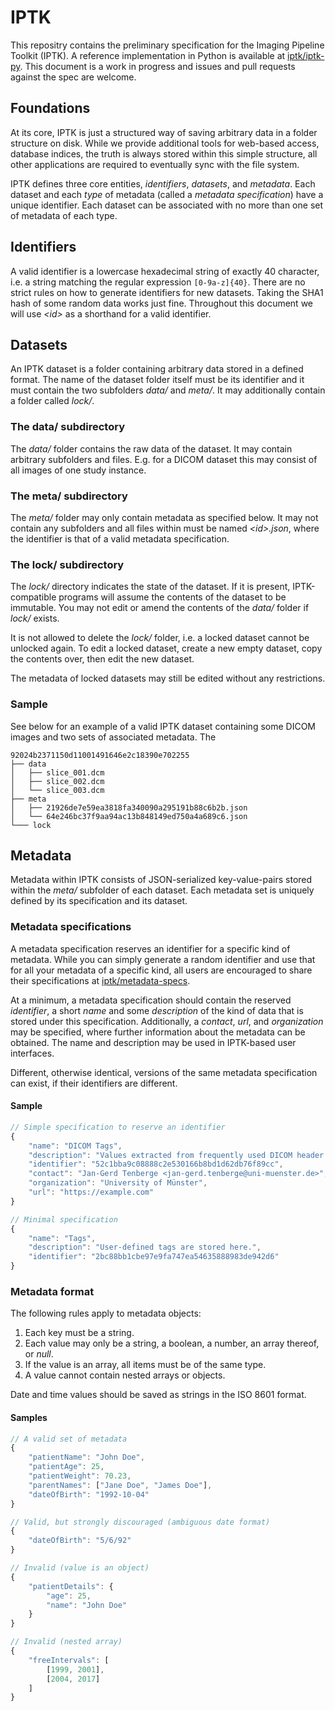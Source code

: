 # IPTK
This repositry contains the preliminary specification for the Imaging Pipeline Toolkit (IPTK). A reference implementation in Python is available at [iptk/iptk-py](https://github.com/iptk/iptk-py). This document is a work in progress and issues and pull requests against the spec are welcome.

## Foundations
At its core, IPTK is just a structured way of saving arbitrary data in a folder structure on disk. While we provide additional tools for web-based access, database indices, the truth is always stored within this simple structure, all other applications are required to eventually sync with the file system.

IPTK defines three core entities, _identifiers_, _datasets_, and _metadata_. Each dataset and each _type_ of metadata (called a _metadata specification_) have a unique identifier. Each dataset can be associated with no more than one set of metadata of each type.

## Identifiers
A valid identifier is a lowercase hexadecimal string of exactly 40 character, i.e. a string matching the regular expression `[0-9a-z]{40}`. There are no strict rules on how to generate identifiers for new datasets. Taking the SHA1 hash of some random data works just fine. Throughout this document we will use _\<id\>_ as a shorthand for a valid identifier.

## Datasets
An IPTK dataset is a folder containing arbitrary data stored in a defined format. The name of the dataset folder itself must be its identifier and it must contain the two subfolders _data/_ and _meta/_. It may additionally contain a folder called _lock/_. 

### The data/ subdirectory
The _data/_ folder contains the raw data of the dataset. It may contain arbitrary subfolders and files. E.g. for a DICOM dataset this may consist of all images of one study instance.

### The meta/ subdirectory
The _meta/_ folder may only contain metadata as specified below. It may not contain any subfolders and all files within must be named _\<id\>.json_, where the identifier is that of a valid metadata specification.

### The lock/ subdirectory
The _lock/_ directory indicates the state of the dataset. If it is present, IPTK-compatible programs will assume the contents of the dataset to be immutable. You may not edit or amend the contents of the _data/_ folder if _lock/_ exists.

It is not allowed to delete the _lock/_ folder, i.e. a locked dataset cannot be unlocked again. To edit a locked dataset, create a new empty dataset, copy the contents over, then edit the new dataset.

The metadata of locked datasets may still be edited without any restrictions.

### Sample
See below for an example of a valid IPTK dataset containing some DICOM images and two sets of associated metadata. The 

```
92024b2371150d11001491646e2c18390e702255
├── data
│   ├── slice_001.dcm
│   ├── slice_002.dcm
│   └── slice_003.dcm
├── meta
│   ├── 21926de7e59ea3818fa340090a295191b88c6b2b.json
│   └── 64e246bc37f9aa94ac13b848149ed750a4a689c6.json
└─── lock
```

## Metadata
Metadata within IPTK consists of JSON-serialized key-value-pairs stored within the _meta/_ subfolder of each dataset. Each metadata set is uniquely defined by its specification and its dataset.

### Metadata specifications
A metadata specification reserves an identifier for a specific kind of metadata. While you can simply generate a random identifier and use that for all your metadata of a specific kind, all users are encouraged to share their specifications at [iptk/metadata-specs](https://github.com/iptk/metadata-specs).

At a minimum, a metadata specification should contain the reserved _identifier_, a short _name_ and some _description_ of the kind of data that is stored under this specification. Additionally, a _contact_, _url_, and _organization_ may be specified, where further information about the metadata can be obtained. The name and description may be used in IPTK-based user interfaces.

Different, otherwise identical, versions of the same metadata specification can exist, if their identifiers are different.

#### Sample
```javascript
// Simple specification to reserve an identifier
{
	"name": "DICOM Tags",
	"description": "Values extracted from frequently used DICOM header fields.",
	"identifier": "52c1bba9c08888c2e530166b8bd1d62db76f89cc",
	"contact": "Jan-Gerd Tenberge <jan-gerd.tenberge@uni-muenster.de>",
	"organization": "University of Münster",
	"url": "https://example.com"
}

// Minimal specification
{
	"name": "Tags",
	"description": "User-defined tags are stored here.",
	"identifier": "2bc88bb1cbe97e9fa747ea54635888983de942d6"
}
```

### Metadata format
The following rules apply to metadata objects:

1. Each key must be a string.
2. Each value may only be a string, a boolean, a number, an array thereof, or _null_.
3. If the value is an array, all items must be of the same type.
4. A value cannot contain nested arrays or objects.

Date and time values should be saved as strings in the ISO 8601 format.


#### Samples
```javascript
// A valid set of metadata
{
	"patientName": "John Doe",
	"patientAge": 25,
	"patientWeight": 70.23,
	"parentNames": ["Jane Doe", "James Doe"],
	"dateOfBirth": "1992-10-04"
}

// Valid, but strongly discouraged (ambiguous date format)
{
	"dateOfBirth": "5/6/92"
}

// Invalid (value is an object)
{
	"patientDetails": {
		"age": 25,
		"name": "John Doe"
	}
}

// Invalid (nested array)
{
	"freeIntervals": [
		[1999, 2001], 
		[2004, 2017]
	]
}

```
